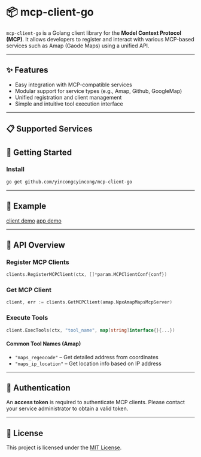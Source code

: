 
# 📦 mcp-client-go

`mcp-client-go` is a Golang client library for the **Model Context Protocol (MCP)**. It allows developers to register and interact with various MCP-based services such as Amap (Gaode Maps) using a unified API.

---

## ✨ Features

- Easy integration with MCP-compatible services
- Modular support for service types (e.g., Amap, Github, GoogleMap)
- Unified registration and client management
- Simple and intuitive tool execution interface

---

## 📋 Supported Services 

## 🚀 Getting Started

### Install

```bash
go get github.com/yincongcyincong/mcp-client-go
```

---

## 🧪 Example

[client demo]()
[app demo]()

---

## 🧱 API Overview

### Register MCP Clients

```go
clients.RegisterMCPClient(ctx, []*param.MCPClientConf{conf})
```

### Get MCP Client

```go
client, err := clients.GetMCPClient(amap.NpxAmapMapsMcpServer)
```

### Execute Tools

```go
client.ExecTools(ctx, "tool_name", map[string]interface{}{...})
```

#### Common Tool Names (Amap)

- `"maps_regeocode"` – Get detailed address from coordinates
- `"maps_ip_location"` – Get location info based on IP address

---

## 🔐 Authentication

An **access token** is required to authenticate MCP clients. Please contact your service administrator to obtain a valid token.

---

## 📄 License

This project is licensed under the [MIT License](./LICENSE).
